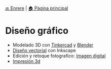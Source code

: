 
[🔙 Enrere](../) | [🏠 Pàgina principal](http://danimrprofe.github.io/apuntes/)

# Diseño gráfico

- Modelado 3D con [Tinkercad](../tinkercad/) y [Blender](blender/)
- [Diseño vectorial](diseño_vectorial/index.md) con Inkscape
- Edición y retoque fotografico: [Imagen digital](imagen_digital/)
- [Impresión 3d](../impresion3D/)
